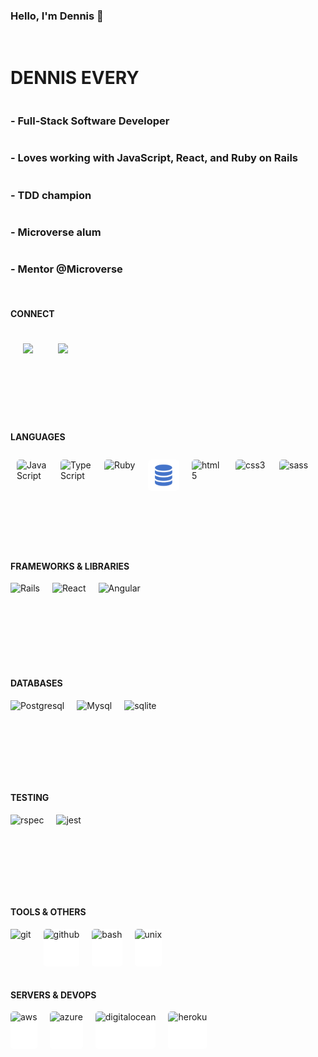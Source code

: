 ### Hello, I'm Dennis 👋

<br>

# DENNIS EVERY

<div style="display: flex; width: 100%; flex-direction: column; flex-wrap: wrap;">

### - Full-Stack Software Developer

### - Loves working with JavaScript, React, and Ruby on Rails

### - TDD champion

### - Microverse alum

### - Mentor @Microverse

</div>
<br>

#### CONNECT

<div style="display: flex; width: 100%;">
  <span>
    <a href="https://www.twitter.com/dennis_every">
      <img align="left" height="50px" style="margin:20px;" src="https://cdn.jsdelivr.net/gh/devicons/devicon/icons/twitter/twitter-original.svg" />
    </a>
  </span>  
  <span>
    <a href="https://linkedin.com/in/dennis-every">
      <img align="left" height="50px" style="margin:20px;" src="https://cdn.jsdelivr.net/gh/devicons/devicon/icons/linkedin/linkedin-original.svg" />
    </a>
  </span>
</div>  
<br><br><br>

#### LANGUAGES

<div style="display: flex; width: 100%;">

  <img align="left" alt="JavaScript" width="50px" style="border-radius:5px;margin:10px;" src="https://cdn.jsdelivr.net/gh/devicons/devicon/icons/javascript/javascript-original.svg"/>

  <img align="left" alt="TypeScript" width="50px" style="border-radius:5px;margin:10px;" src="https://cdn.jsdelivr.net/gh/devicons/devicon/icons/typescript/typescript-original.svg" />

  <img align="left" alt="Ruby" width="50px" style="border-radius:5px;margin:10px;" src="https://cdn.jsdelivr.net/gh/devicons/devicon/icons/ruby/ruby-original.svg"/>

  <img align="left" alt="Sql" width="50px" style="border-radius:5px;margin:10px;" src="https://raw.githubusercontent.com/github/explore/80688e429a7d4ef2fca1e82350fe8e3517d3494d/topics/sql/sql.png" />

  <img align="left" alt="html5" width="50px" style="border-radius:5px;margin:10px;" src="https://cdn.jsdelivr.net/gh/devicons/devicon/icons/html5/html5-original.svg" />

  <img align="left" alt="css3" width="50px" style="border-radius:5px;margin:10px;" src="https://cdn.jsdelivr.net/gh/devicons/devicon/icons/css3/css3-original.svg" />

  <img align="left" alt="sass" width="50px" style="border-radius:5px;margin:10px;" src="https://cdn.jsdelivr.net/gh/devicons/devicon/icons/sass/sass-original.svg" />

</div>

<br><br><br><br>

#### FRAMEWORKS & LIBRARIES

<div style="display: flex; width: 100%;">

  <img align="left" alt="Rails" height= "50px" style="margin-right:20px;" src="https://cdn.jsdelivr.net/gh/devicons/devicon/icons/rails/rails-plain-wordmark.svg" />

  <img align="left" alt="React" height= "50px" style="margin-right:20px;" src="https://cdn.jsdelivr.net/gh/devicons/devicon/icons/react/react-original-wordmark.svg" />

  <img align="left" alt="Angular" height= "50px" style="margin-right:20px;" src="https://cdn.jsdelivr.net/gh/devicons/devicon/icons/angularjs/angularjs-plain.svg" />

</div>

<br><br><br><br>

#### DATABASES

<div style="display: flex; width: 100%;">

  <img align="left" alt="Postgresql" height= "60px" style="margin-right:20px;" src="https://cdn.jsdelivr.net/gh/devicons/devicon/icons/postgresql/postgresql-original.svg" />

  <img align="left" alt="Mysql" height= "60px" style="margin-right:20px;" src="https://cdn.jsdelivr.net/gh/devicons/devicon/icons/mysql/mysql-original.svg" />

  <img align="left" alt="sqlite" style="margin-right:20px;"  height="60px" src="https://cdn.jsdelivr.net/gh/devicons/devicon/icons/sqlite/sqlite-original.svg" />

</div>  
<br><br><br><br>

#### TESTING

<div style="display: flex; width: 100%;">

  <img align="left" alt="rspec" style="margin-right:20px;"  height="60px" src="https://cdn.jsdelivr.net/gh/devicons/devicon/icons/rspec/rspec-original.svg" />

  <img align="left" alt="jest" style="margin-right:20px;"  height="60px" src="https://cdn.jsdelivr.net/gh/devicons/devicon/icons/jest/jest-plain.svg" />
            
</div>  
<br><br><br><br>

#### TOOLS & OTHERS

<div style="display: flex; width: 100%;">

  <img align="left" alt="git" style="margin-right:20px;" height="60px" src="https://cdn.jsdelivr.net/gh/devicons/devicon/icons/git/git-original.svg" />

  <img align="left" alt="github" style="background:#fff;border-radius:5px;margin-right:20px;" height="60px" src="https://cdn.jsdelivr.net/gh/devicons/devicon/icons/github/github-original.svg" />

  <img align="left" alt="bash" style="margin-right:20px; background:#fff;border-radius:5px;" height="60px" src="https://cdn.jsdelivr.net/gh/devicons/devicon/icons/bash/bash-original.svg" />

  <img align="left" alt="unix" style="margin-right:20px; background:#fff;border-radius:5px;" height="60px" src="https://cdn.jsdelivr.net/gh/devicons/devicon/icons/unix/unix-original.svg" />
          
</div><br>

#### SERVERS & DEVOPS

<div style="display: flex; width: 100%;">
  <img align="left" alt="aws" style="margin-right:20px; background:#fff;border-radius:5px;" height="60px" src="https://cdn.jsdelivr.net/gh/devicons/devicon/icons/amazonwebservices/amazonwebservices-original-wordmark.svg" />

  <img align="left" alt="azure" style="margin-right:20px; background:#fff;border-radius:5px;" height="60px" src="https://cdn.jsdelivr.net/gh/devicons/devicon/icons/azure/azure-original.svg" />

  <img align="left" alt="digitalocean" style="margin-right:20px; background:#fff;border-radius:5px;" height="60px" src="https://cdn.jsdelivr.net/gh/devicons/devicon/icons/digitalocean/digitalocean-original.svg" />

  <img align="left" alt="heroku" style="margin-right:20px; background:#fff;border-radius:5px;" height="60px"  src="https://cdn.jsdelivr.net/gh/devicons/devicon/icons/heroku/heroku-original.svg" />
</div><br>

